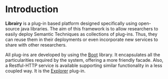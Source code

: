 # Introduction
**Librairy** is a plug-in based platform designed specifically using open-source java libraries. The aim of this framework is to allow researchers to easily deploy Semantic Techniques as collections of plug-ins. Thus, they can reuse them in their deployments or even incorporate new services to share with other researchers. 

All plug-ins are developed by using the [Boot](https://github.com/librairy/boot) library. It encapsulates all the particularities required by the system, offering a more friendly facade. Also, a Restful-HTTP service is available supporting similar functionality in a less coupled way. It is the [Explorer](https://github.com/librairy/explorer) plug-in. 
